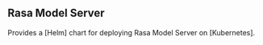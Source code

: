 <!--
SPDX-FileCopyrightText: 2022 Open Networking Foundation

SPDX-License-Identifier: LicenseRef-ONF-Member-Only-1.0
-->

## Rasa Model Server

Provides a [Helm] chart for deploying Rasa Model Server on [Kubernetes].
